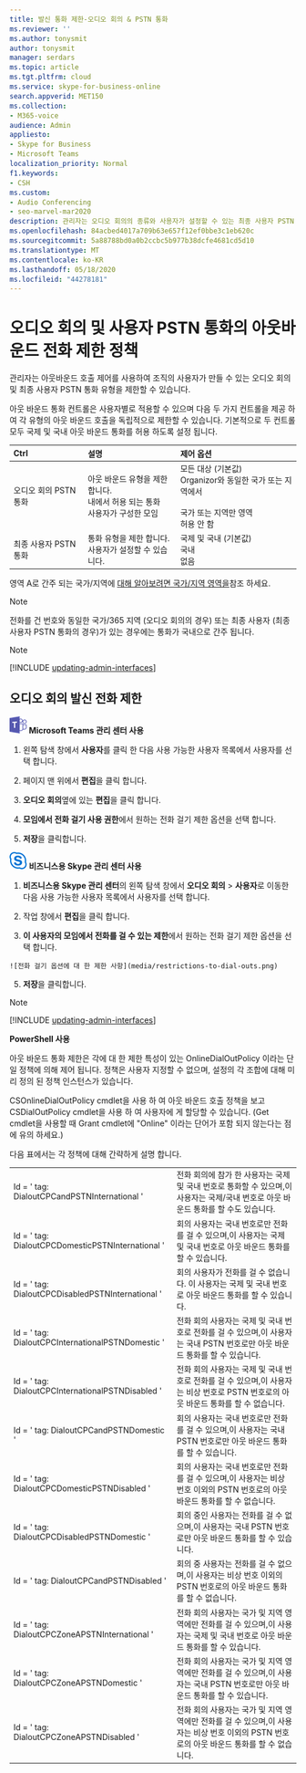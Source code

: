 ```yaml
---
title: 발신 통화 제한-오디오 회의 & PSTN 통화
ms.reviewer: ''
ms.author: tonysmit
author: tonysmit
manager: serdars
ms.topic: article
ms.tgt.pltfrm: cloud
ms.service: skype-for-business-online
search.appverid: MET150
ms.collection:
- M365-voice
audience: Admin
appliesto:
- Skype for Business
- Microsoft Teams
localization_priority: Normal
f1.keywords:
- CSH
ms.custom:
- Audio Conferencing
- seo-marvel-mar2020
description: 관리자는 오디오 회의의 종류와 사용자가 설정할 수 있는 최종 사용자 PSTN 통화를 제어할 수 있습니다.
ms.openlocfilehash: 84acbed4017a709b63e657f12ef0bbe3c1eb620c
ms.sourcegitcommit: 5a88788bd0a0b2ccbc5b977b38dcfe4681cd5d10
ms.translationtype: MT
ms.contentlocale: ko-KR
ms.lasthandoff: 05/18/2020
ms.locfileid: "44278181"
---
```

# <a name="outbound-calling-restriction-policies-for-audio-conferencing-and-user-pstn-calls"></a>오디오 회의 및 사용자 PSTN 통화의 아웃바운드 전화 제한 정책

관리자는 아웃바운드 호출 제어를 사용하여 조직의 사용자가 만들 수 있는 오디오 회의 및 최종 사용자 PSTN 통화 유형을 제한할 수 있습니다. 

아웃 바운드 통화 컨트롤은 사용자별로 적용할 수 있으며 다음 두 가지 컨트롤을 제공 하 여 각 유형의 아웃 바운드 호출을 독립적으로 제한할 수 있습니다. 기본적으로 두 컨트롤 모두 국제 및 국내 아웃 바운드 통화를 허용 하도록 설정 됩니다. 

|Ctrl|설명|제어 옵션|
|:-----|:-----|:-----|
|오디오 회의 PSTN 통화|아웃 바운드 유형을 제한 합니다. </br>내에서 허용 되는 통화 </br>사용자가 구성한 모임|모든 대상 (기본값)</br>Organizor와 동일한 국가 또는 지역에서 </br> </br>국가 또는 지역만 영역 </br>허용 안 함|
|최종 사용자 PSTN 통화|통화 유형을 제한 합니다. </br>사용자가 설정할 수 있습니다.|국제 및 국내 (기본값)</br>국내</br>없음|

영역 A로 간주 되는 국가/지역에 [대해 알아보려면 국가/지역 영역을](https://docs.microsoft.com/microsoftteams/calling-plans-for-office-365)참조 하세요.

   > [!NOTE]
   > 전화를 건 번호와 동일한 국가/365 지역 (오디오 회의의 경우) 또는 최종 사용자 (최종 사용자 PSTN 통화의 경우)가 있는 경우에는 통화가 국내으로 간주 됩니다. 

> [!NOTE]
> [!INCLUDE [updating-admin-interfaces](includes/updating-admin-interfaces.md)]

## <a name="restrict-audio-conferencing-outbound-calls"></a>오디오 회의 발신 전화 제한 

![Microsoft Teams 로고를 나타내는 아이콘](media/teams-logo-30x30.png) **Microsoft Teams 관리 센터 사용**

1. 왼쪽 탐색 창에서 **사용자**를 클릭 한 다음 사용 가능한 사용자 목록에서 사용자를 선택 합니다.

2. 페이지 맨 위에서 **편집**을 클릭 합니다.

3. **오디오 회의**옆에 있는 **편집**을 클릭 합니다.

4. **모임에서 전화 걸기 사용 권한**에서 원하는 전화 걸기 제한 옵션을 선택 합니다.

5. **저장**을 클릭합니다. 

![비즈니스용 skype 로고를 나타내는 아이콘](media/sfb-logo-30x30.png) **비즈니스용 Skype 관리 센터 사용**

1.    **비즈니스용 Skype 관리 센터**의 왼쪽 탐색 창에서 **오디오 회의**  >  **사용자**로 이동한 다음 사용 가능한 사용자 목록에서 사용자를 선택 합니다.

2.    작업 창에서 **편집**을 클릭 합니다.

3.    **이 사용자의 모임에서 전화를 걸 수 있는 제한**에서 원하는 전화 걸기 제한 옵션을 선택 합니다.

    ![전화 걸기 옵션에 대 한 제한 사항](media/restrictions-to-dial-outs.png)

5. **저장**을 클릭합니다.

> [!Note]
> [!INCLUDE [updating-admin-interfaces](includes/updating-admin-interfaces.md)]

**PowerShell 사용**

아웃 바운드 통화 제한은 각에 대 한 제한 특성이 있는 OnlineDialOutPolicy 이라는 단일 정책에 의해 제어 됩니다. 정책은 사용자 지정할 수 없으며, 설정의 각 조합에 대해 미리 정의 된 정책 인스턴스가 있습니다. 

CSOnlineDialOutPolicy cmdlet을 사용 하 여 아웃 바운드 호출 정책을 보고 CSDialOutPolicy cmdlet을 사용 하 여 사용자에 게 할당할 수 있습니다. (Get cmdlet을 사용할 때 Grant cmdlet에 "Online" 이라는 단어가 포함 되지 않는다는 점에 유의 하세요.) 

다음 표에서는 각 정책에 대해 간략하게 설명 합니다.

|||
|:-----|:-----|
|Id = ' tag: DialoutCPCandPSTNInternational '    |    전화 회의에 참가 한 사용자는 국제 및 국내 번호로 통화할 수 있으며,이 사용자는 국제/국내 번호로 아웃 바운드 통화를 할 수도 있습니다.    |
|Id = ' tag: DialoutCPCDomesticPSTNInternational '  |    회의 사용자는 국내 번호로만 전화를 걸 수 있으며,이 사용자는 국제 및 국내 번호로 아웃 바운드 통화를 할 수 있습니다.    |
|    Id = ' tag: DialoutCPCDisabledPSTNInternational '    |    회의 사용자가 전화를 걸 수 없습니다. 이 사용자는 국제 및 국내 번호로 아웃 바운드 통화를 할 수 있습니다.    |
|    Id = ' tag: DialoutCPCInternationalPSTNDomestic '    |    전화 회의 사용자는 국제 및 국내 번호로 전화를 걸 수 있으며,이 사용자는 국내 PSTN 번호로만 아웃 바운드 통화를 할 수 있습니다.    |
|    Id = ' tag: DialoutCPCInternationalPSTNDisabled '    |    전화 회의 사용자는 국제 및 국내 번호로 전화를 걸 수 있으며,이 사용자는 비상 번호로 PSTN 번호로의 아웃 바운드 통화를 할 수 없습니다.    |
|    Id = ' tag: DialoutCPCandPSTNDomestic '    |    회의 사용자는 국내 번호로만 전화를 걸 수 있으며,이 사용자는 국내 PSTN 번호로만 아웃 바운드 통화를 할 수 있습니다.    |
|    Id = ' tag: DialoutCPCDomesticPSTNDisabled '    |    회의 사용자는 국내 번호로만 전화를 걸 수 있으며,이 사용자는 비상 번호 이외의 PSTN 번호로의 아웃 바운드 통화를 할 수 없습니다.    |
|    Id = ' tag: DialoutCPCDisabledPSTNDomestic '    |    회의 중인 사용자는 전화를 걸 수 없으며,이 사용자는 국내 PSTN 번호로만 아웃 바운드 통화를 할 수 있습니다.    |
|    Id = ' tag: DialoutCPCandPSTNDisabled '    |    회의 중 사용자는 전화를 걸 수 없으며,이 사용자는 비상 번호 이외의 PSTN 번호로의 아웃 바운드 통화를 할 수 없습니다.    |
|    Id = ' tag: DialoutCPCZoneAPSTNInternational '    |    전화 회의 사용자는 국가 및 지역 영역에만 전화를 걸 수 있으며,이 사용자는 국제 및 국내 번호로 아웃 바운드 통화를 할 수 있습니다.    |
|    Id = ' tag: DialoutCPCZoneAPSTNDomestic '    |    전화 회의 사용자는 국가 및 지역 영역에만 전화를 걸 수 있으며,이 사용자는 국내 PSTN 번호로만 아웃 바운드 통화를 할 수 있습니다.    |
|    Id = ' tag: DialoutCPCZoneAPSTNDisabled '    |    전화 회의 사용자는 국가 및 지역 영역에만 전화를 걸 수 있으며,이 사용자는 비상 번호 이외의 PSTN 번호로의 아웃 바운드 통화를 할 수 없습니다.    |
